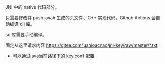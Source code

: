 JNI 中的 native 代码部分。

只需要修改并 push javah 生成的头文件、C++ 实现代码，Github Actions 会自动编译 dll 库。

so 库需要手动编译。


固定从这里请求内容 https://gitee.com/uahioacnao/jni-key/raw/master/*.txt
* 可以通过java当前路径下的 key.conf 配置
